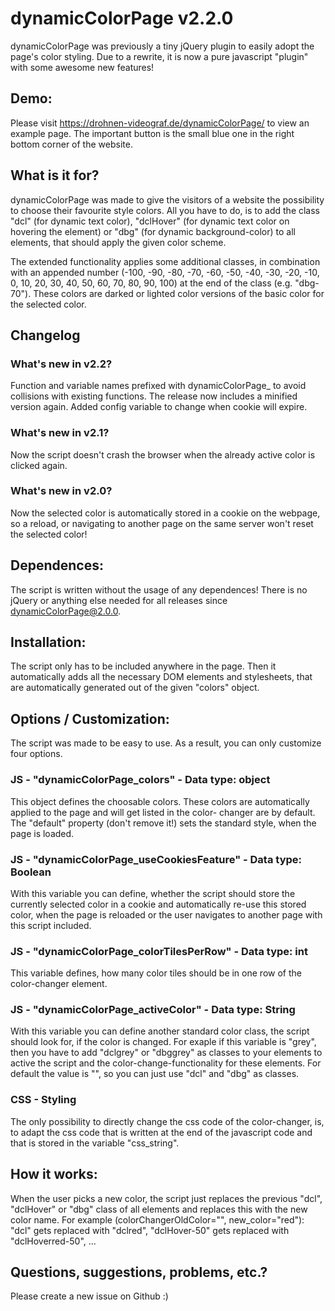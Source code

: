 # dynamicColorPage v2.2.0
dynamicColorPage was previously a tiny jQuery plugin to easily adopt the page's color styling.
Due to a rewrite, it is now a pure javascript "plugin" with some awesome new features!

## Demo:
Please visit 
https://drohnen-videograf.de/dynamicColorPage/ 
to view an example page. The important button is the small blue one in the right bottom corner of the website.

## What is it for?
dynamicColorPage was made to give the visitors of a website the possibility to choose their favourite style colors.
All you have to do, is to add the class "dcl" (for dynamic text color), "dclHover" (for dynamic text color on hovering the element) or "dbg" (for dynamic background-color) to all elements, that should apply the given color scheme. 

The extended functionality applies some additional classes, in combination with an appended number 
(-100, -90, -80, -70, -60, -50, -40, -30, -20, -10, 0, 10, 20, 30, 40, 50, 60, 70, 80, 90, 100) at the end of the class (e.g. "dbg-70").
These colors are darked or lighted color versions of the basic color for the selected color.

## Changelog

### What's new in v2.2?
Function and variable names prefixed with dynamicColorPage_ to avoid collisions with existing functions. The release now includes a minified version again. Added config variable to change when cookie will expire. 
### What's new in v2.1?
Now the script doesn't crash the browser when the already active color is clicked again.

### What's new in v2.0?
Now the selected color is automatically stored in a cookie on the webpage, so a reload, or navigating to another page on the same server won't reset the selected color! 

## Dependences:
The script is written without the usage of any dependences! There is no jQuery or anything else needed for all releases since dynamicColorPage@2.0.0.

## Installation:
The script only has to be included anywhere in the page. Then it automatically adds all the necessary DOM elements and stylesheets, 
that are automatically generated out of the given "colors" object.

## Options / Customization:
The script was made to be easy to use. As a result, you can only customize four options.

### JS - "dynamicColorPage_colors" - Data type: object
This object defines the choosable colors. These colors are automatically applied to the page and will get listed in the color-
changer are by default. The "default" property (don't remove it!) sets the standard style, when the page is loaded.
### JS - "dynamicColorPage_useCookiesFeature" - Data type: Boolean
With this variable you can define, whether the script should store the currently selected color in a cookie and automatically re-use this stored color, when the page is reloaded or the user navigates to another page with this script included.
### JS - "dynamicColorPage_colorTilesPerRow" - Data type: int
This variable defines, how many color tiles should be in one row of the color-changer element.
### JS - "dynamicColorPage_activeColor" - Data type: String
With this variable you can define another standard color class, the script should look for, if the color is changed.
For exaple if this variable is "grey", then you have to add "dclgrey" or "dbggrey" as classes to your elements to active the script
and the color-change-functionality for these elements. For default the value is "", so you can just use "dcl" and "dbg" as classes.


### CSS - Styling
The only possibility to directly change the css code of the color-changer, is, to adapt the css code that is written at the end of the javascript code and that is stored in the variable "css_string".

## How it works:
When the user picks a new color, the script just replaces the previous "dcl", "dclHover" or "dbg" class of all elements and replaces this with the new color name. 
For example (colorChangerOldColor="", new_color="red"):
  "dcl" gets replaced with "dclred",
  "dclHover-50" gets replaced with "dclHoverred-50",
  ...

## Questions, suggestions, problems, etc.?
Please create a new issue on Github :)

